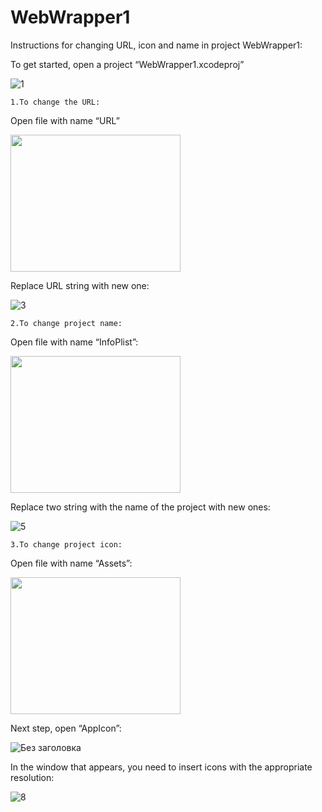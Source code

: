 # WebWrapper1

Instructions for changing URL, icon and name in project WebWrapper1:

To get started, open a project “WebWrapper1.xcodeproj”

![1](https://user-images.githubusercontent.com/58320644/154965207-68846e56-3e13-4bd7-b120-2cd8ffcd74aa.png)


    1.To change the URL:
Open file with name “URL”

<img src= "https://user-images.githubusercontent.com/58320644/154964865-6d6e1f8c-5b75-4917-90ea-b24d8b28b04f.png" width="272" height="219" />

Replace URL string with new one:

![3](https://user-images.githubusercontent.com/58320644/154965003-8486f9d8-d289-42f8-8cfd-00f595e71a55.png)


    2.To change project name:
Open file with name “InfoPlist”: 

<img src= "https://user-images.githubusercontent.com/58320644/154965039-0bf01d23-6ccb-45c9-8d4b-70441bab7738.png" width="272" height="219" />

Replace two string with the name of the project with new ones:

![5](https://user-images.githubusercontent.com/58320644/154965063-fccdf71f-e9e6-4772-a47b-201862068194.png)


    3.To change project icon:
Open file with name “Assets”:

<img src= "https://user-images.githubusercontent.com/58320644/154965771-2d3bdaab-c8dc-4dd4-8826-9b5ab0b5f331.png" width="272" height="219" />

Next step, open “AppIcon”:

![Без заголовка](https://user-images.githubusercontent.com/58320644/154965110-d0ca8c19-5ca6-497c-b5ab-9143a5c94956.png)

In the window that appears, you need to insert icons with the appropriate resolution:

![8](https://user-images.githubusercontent.com/58320644/154965132-ce5f774e-0426-4d31-97cc-41c1d9829b45.png)
